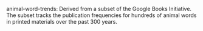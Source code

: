 
animal-word-trends:
Derived from a subset of the Google Books Initiative. The subset tracks the publication frequencies for hundreds of animal words in printed materials over the past 300 years.
